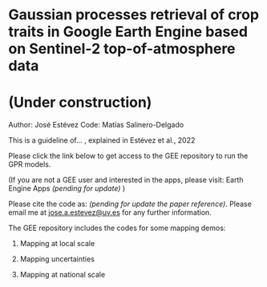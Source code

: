 # Gaussian processes retrieval of crop traits in Google Earth Engine based on Sentinel-2 top-of-atmosphere data
# (Under construction)

Author: José Estévez
Code: Matías Salinero-Delgado


This is a guideline of... , explained in Estévez et al., 2022

Please click the link below to get access to the GEE repository to run the GPR models.

(If you are not a GEE user and interested in the apps, please visit: Earth Engine Apps *(pending for update)* )

Please cite the code as: *(pending for update the paper reference)*. 
Please email me at jose.a.estevez@uv.es for any further information.   


The GEE repository includes the codes for some mapping demos:

1. Mapping at local scale 

2. Mapping uncertainties

3. Mapping at national scale 
